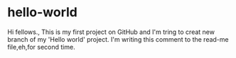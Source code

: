 # hello-world
Hi fellows.,
This is my first project on GitHub and I'm tring to creat new branch of my 'Hello world' project.
I'm writing this comment to the read-me file,eh,for second time.
